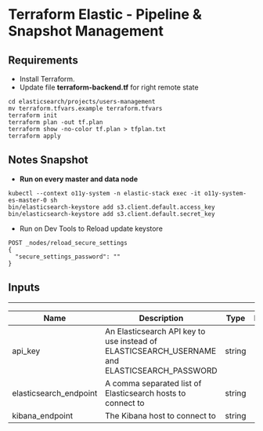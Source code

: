 # Terraform Elastic - Pipeline & Snapshot Management
## Requirements
- Install Terraform.
- Update file **terraform-backend\.tf** for right remote state

```
cd elasticsearch/projects/users-management
mv terraform.tfvars.example terraform.tfvars
terraform init
terraform plan -out tf.plan
terraform show -no-color tf.plan > tfplan.txt
terraform apply
```

## Notes Snapshot
- **Run on every master and data node**
```
kubectl --context o11y-system -n elastic-stack exec -it o11y-system-es-master-0 sh
bin/elasticsearch-keystore add s3.client.default.access_key
bin/elasticsearch-keystore add s3.client.default.secret_key
```

- Run on Dev Tools to Reload update keystore
```
POST _nodes/reload_secure_settings
{
  "secure_settings_password": "" 
}
```


## Inputs
---

| Name                   | Description                                                                                  |     Type    | Default                            | Required |
|------------------------|----------------------------------------------------------------------------------------------|:-----------:|------------------------------------|----------|
| api_key                | An Elasticsearch API key to use instead of ELASTICSEARCH_USERNAME and ELASTICSEARCH_PASSWORD |    string   |                                    |    yes   |
| elasticsearch_endpoint | A comma separated list of Elasticsearch hosts to connect to                                  |    string   |                                    |    yes   |
| kibana_endpoint        | The Kibana host to connect to                                                                |    string   |                                    |    yes   |

